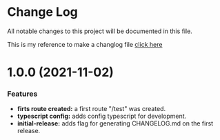 # Change Log

All notable changes to this project will be documented in this file.

This is my reference to make a changlog file [click here](https://github.com/conventional-changelog/standard-version/blob/25300ff44d398cb48889111fb2b55353265a77db/CHANGELOG.md)


<a name="1.0.0"></a>
# 1.0.0 (2021-11-02)

### Features

* **firts route created:** a first route "/test" was created.
* **typescript config:** adds config typescript for development.
* **initial-release:** adds flag for generating CHANGELOG.md on the first release.